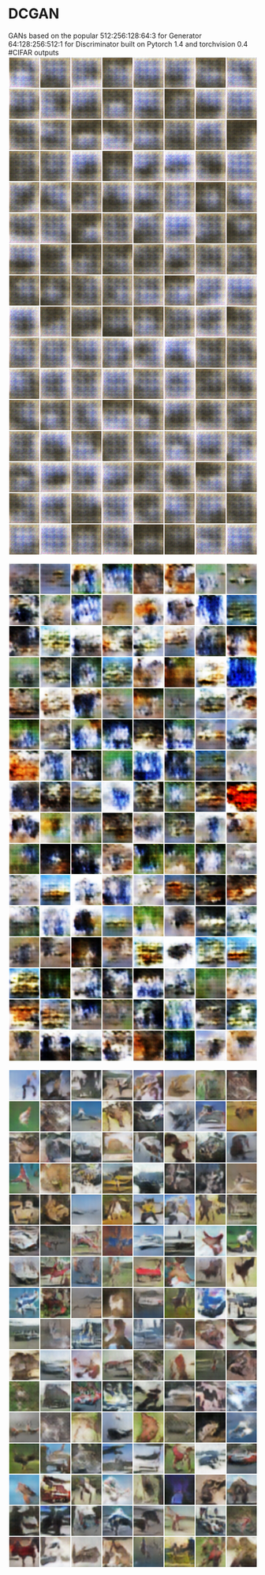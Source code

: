 # DCGAN
GANs based on the popular 
512:256:128:64:3 for Generator
64:128:256:512:1 for Discriminator
built on Pytorch 1.4 and torchvision 0.4
#CIFAR outputs
![After 1st Epoch](https://github.com/Satyake/GANSDC/blob/main/fake_samples_epoch_000.png)

![After 4th Epoch](https://github.com/Satyake/GANSDC/blob/main/fake_samples_epoch_004.png)

![After 25th Epoch](https://github.com/Satyake/GANSDC/blob/main/fake_samples_epoch_024.png)
